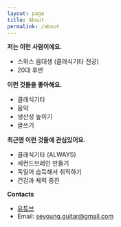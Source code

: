 ```yaml
---
layout: page
title: About
permalink: /about
---
```


**저는 이런 사람이에요.**
- 스위스 음대생 (클래식기타 전공)
- 20대 후반

**이런 것들을 좋아해요.**
- 클래식기타
- 음악
- 생산성 높이기
- 글쓰기

**최근엔 이런 것들에 관심있어요.**
- 클래식기타 (ALWAYS)
- 세컨드브레인 만들기
- 독일어 습득해서 취직하기
- 건강과 체력 증진

**Contacts**
- [유튜브](https://www.youtube.com/@000_guitar)
- Email: seyoung.guitar@gmail.com
